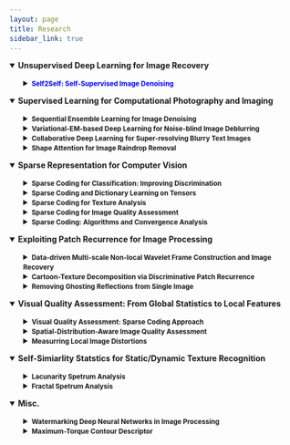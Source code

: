 ```yaml
---
layout: page
title: Research
sidebar_link: true
---
```

<!--
<p class="message">
  Carry on!
</p>
-->
<details open="">
<summary><strong>Unsupervised Deep Learning for Image Recovery</strong></summary>
<ul>

<details>
<summary><strong><small><font color="blue">Self2Self: Self-Supervised Image Denoising</font></small></strong></summary>
<!--1-1-->
<table>
<tbody>
<tr>
 <th>
  <img src="https://github.com/Dofboom/Dofboom.github.io/raw/master/images/r_im1.png" alt="" height="130" />
  <img src="https://github.com/Dofboom/Dofboom.github.io/raw/master/images/r_im2.png" alt="" height="130" />
  <ul>
  <small>
   <li type="disc"><strong><a href="https://github.com/csyhquan/csyhquan.github.io/raw/master/manuscript/20x-cvpr-Self2Self%20With%20Dropout%20Learning%20Self-Supervised%20Denoising%20From%20Single%20Image.pdf">Self2self with dropout: learning self-supervised denoising from single image</a></strong>, CVPR, 2020.</li>
  </small>
  </ul>
 </th>
</tr>

</tbody>
</table>
</details>
</ul>
</details>

<!--2-->
<details open="">
<summary><strong>Supervised Learning for Computational Photography and Imaging</strong></summary>
<ul>
<!--2-1-->
<details>
<summary><strong><small>Sequential Ensemble Learning for Image Denoising</small></strong></summary>

<table>
<tbody>
<tr>
 <th>
  <img src="https://github.com/Dofboom/Dofboom.github.io/raw/master/images/r_im3.png" alt="" height="130"/>
<ul>
<small>
<li type="disc"><strong><a href="https://github.com/csyhquan/csyhquan.github.io/raw/master/manuscript/20-tip-Image%20Denoising%20via%20Sequential%20Ensemble%20Learning.pdf">Image denoising via sequential ensemble learning</a></strong>, TIP, 2020.</li>
</small>
</ul>
 </th>
</tr>
</tbody>
</table>
</details>

<!--2-2-->
<details>
<summary><strong><small>Variational-EM-based Deep Learning for Noise-blind Image Deblurring</small></strong></summary>

<table>
<tbody>
<tr>
 <th>
  <img src="https://github.com/Dofboom/Dofboom.github.io/raw/master/images/r_im4.png" alt="" height="130" />
<ul>
<small>
<li type="disc"><strong><a href="https://github.com/csyhquan/csyhquan.github.io/raw/master/manuscript/20x-cvpr-Variational-EM-based%20Deep%20Learning%20for%20Noise-blind%20Image%20Deblurring.pdf">Variational-EM-based deep learning for noise-blind image deblurring</a></strong>, CVPR, 2020.</li>
</small>
</ul>
 </th>
</tr>
</tbody>
</table>
</details>

<!--2-3-->
<details>
<summary><strong><small>Collaborative Deep Learning for Super-resolving Blurry Text Images</small></strong></summary>

<table>
<tbody>
<tr>
 <th>
  <img src="https://github.com/Dofboom/Dofboom.github.io/raw/master/images/r_im5.png" alt="" height="130" />

  <img src="https://github.com/Dofboom/Dofboom.github.io/raw/master/images/r_im6.png" alt="" height="130"  />
<ul>
<small>
<li type="disc"><strong><a href="https://github.com/csyhquan/csyhquan.github.io/raw/master/manuscript/20x-tci-Collaborative%20Deep%20Learning%20for%20Super-Resolving%20Blurry%20Text%20Images.pdf">Collaborative deep learning for super-resolving blurry text images </a></strong>, TCI, 2020.</li>
</small>
</ul>
 </th>
</tr>
</tbody>
</table>
</details>

<!--2-4-->
<details>
<summary><strong><small>Shape Attention for Image Raindrop Removal </small></strong></summary>

<table>
<tbody>
<tr>
 <th>
  <img src="https://github.com/Dofboom/Dofboom.github.io/raw/master/images/r_im7.png" alt="" height="130" />
  <img src="https://github.com/Dofboom/Dofboom.github.io/raw/master/images/r_im8.png" alt="" height="130" />
  <img src="https://github.com/Dofboom/Dofboom.github.io/raw/master/images/im_2_4_3.png" alt="" height="130"/>
<ul>
<small>
<li type="disc"><strong><a href="https://github.com/csyhquan/csyhquan.github.io/raw/master/manuscript/19-iccv-Deep%20Learning%20for%20Seeing%20Through%20Window%20With%20Raindrops.pdf">Deep learning for seeing through window with raindrops </a></strong>, ICCV, 2019.</li>
</small>
</ul>
 </th>
</tr>
</tbody>
</table>

</details>

</ul>
</details>



<!---------------------------------3-------------------------------------------------->
<!---------------------------------3-------------------------------------------------->
<!---------------------------------3-------------------------------------------------->
<details open="">
<summary><strong>Sparse Representation for Computer Vision</strong></summary>
<ul>
<!--3-1-->
<details>
<summary><strong><small>Sparse Coding for Classification: Improving Discrimination</small></strong></summary>
<table>
<tbody>
<tr>
 <th>
  <img src="https://github.com/Dofboom/Dofboom.github.io/raw/master/images/im_3_1_1.png" alt="" height="130"/>
<ul>
<small>
<li type="disc"><strong><a href="https://github.com/csyhquan/csyhquan.github.io/raw/master/manuscript/19-spl-Supervised%20Sparse%20Coding%20With%20Decision%20Forest.pdf">Supervised sparse coding with decision forest</a></strong>, SPL, 2019.</li>
<li type="disc"><strong><a href="https://github.com/csyhquan/csyhquan.github.io/raw/master/manuscript/16-pr-Supervised%20dictionary%20learning%20with%20multiple%20classifier%20integration.pdf">Supervised dictionary learning with multiple classifier integration</a></strong>, PR, 2016.</li>
<li type="disc"><strong><a href="https://github.com/csyhquan/csyhquan.github.io/raw/master/manuscript/16-cvpr-Equiangular%20Kernel%20Dictionary%20Learning%20with%20Applications%20to%20Dynamic%20Texture%20Analysis.pdf">Equiangular kernel dictionary learning with applications to dynamic texture analysis</a></strong>, CVPR, 2016.</li>
<li type="disc"><strong><a href="https://github.com/csyhquan/csyhquan.github.io/raw/master/manuscript/16-cvpr-Sparse%20Coding%20for%20Classification%20via%20Discrimination%20Ensemble.pdf">Sparse coding for classification via discrimination ensemble</a></strong>, CVPR, 2016</li>
<li type="disc"><strong><a href="https://github.com/csyhquan/csyhquan.github.io/raw/master/manuscript/14-eccv-A%20Convergent%20Incoherent%20Dictionary%20Learning%20Algorithm%20for%20Sparse%20Coding.pdf">A convergent incoherent dictionary learning algorithm for sparse coding</a></strong>, ECCV, 2014.</li>
</small>
</ul>
 </th>
</tr>
</tbody>
</table>
</details>
<!--3-2-->
<details>
<summary><strong><small>Sparse Coding and Dictionary Learning on Tensors </small></strong></summary>
<table>
<tbody>
<tr>
 <th>
<ul>
<small>
<li type="disc"><strong><a href="https://github.com/csyhquan/csyhquan.github.io/raw/master/manuscript/20x-tmm-Factorized%20Tensor%20Dictionary%20Learning%20for%20Visual%20Tensor%20Data%20Completion.PDF">Factorized tensor dictionary learning for visual tensor data completion </a></strong>, TMM, 2020.</li>
<li type="disc"><strong><a href="https://github.com/csyhquan/csyhquan.github.io/raw/master/manuscript/19-tcyb-Exploiting%20Global%20Low-rank%20Structure%20and%20Local%20Sparsity%20Nature%20for%20Tensor%20Completion.pdf">Exploiting global low-rank structure and local sparsity nature for tensor completion </a></strong>, TCYB, 2019.</li>
<li type="disc"><strong><a href="https://github.com/csyhquan/csyhquan.github.io/raw/master/manuscript/15-iccv-Dynamic%20Texture%20Recognition%20via%20Orthogonal%20Tensor%20Dictionary%20Learning.pdf">Dynamic texture recognition via orthogonal tensor dictionary learning </a></strong>, ICCV, 2015.</li>
</small>
</ul>
 </th>
</tr>
</tbody>
</table>
</details>
<!--3-3-->
<details>
<summary><strong><small>Sparse Coding for Texture Analysis</small></strong></summary>
<table>
<tbody>
<tr>
 <th>
  <img src="https://github.com/Dofboom/Dofboom.github.io/raw/master/images/im_3_3_1.png" alt="" height="130"/>
<ul>
<small>
<li type="disc"><strong><a href="https://github.com/csyhquan/csyhquan.github.io/raw/master/manuscript/20-spl-Weakly-Supervised%20Sparse%20Coding%20with%20Geometric%20Prior%20for%20Interactive%20Texture%20Segmentation.pdf">Weakly-supervised sparse coding with geometric prior for interactive texture segmentation </a></strong>, SPL, 2020.</li>
<li type="disc"><strong><a href="https://github.com/csyhquan/csyhquan.github.io/raw/master/manuscript/16-cvpr-Equiangular%20Kernel%20Dictionary%20Learning%20with%20Applications%20to%20Dynamic%20Texture%20Analysis.pdf">Equiangular kernel dictionary learning with applications to dynamic texture analysis</a></strong>, CVPR, 2016.</li>
<li type="disc"><strong><a href="https://github.com/csyhquan/csyhquan.github.io/raw/master/manuscript/15-iccv-Dynamic%20Texture%20Recognition%20via%20Orthogonal%20Tensor%20Dictionary%20Learning.pdf">Dynamic texture recognition via orthogonal tensor dictionary learning </a></strong>, ICCV, 2015.</li>
</small>
</ul>
 </th>
</tr>
</tbody>
</table>
</details>
<!--3-4-->
<details>
<summary><strong><small>Sparse Coding for Image Quality Assessment </small></strong></summary>
<table>
<tbody>
<tr>
 <th>
<ul>
<small>
<li type="disc"><strong><a href="https://github.com/csyhquan/csyhquan.github.io/raw/master/manuscript/20x-tmm-Image%20Quality%20Assessment%20Using%20Kernel%20Sparse%20Coding.pdf">Image quality assessment using kernel sparse coding</a></strong>, TMM, 2020.</li>
<li type="disc"><strong><a href="https://github.com/csyhquan/csyhquan.github.io/raw/master/manuscript/20-nca-Full-reference%20image%20quality%20metric%20for%20blurry%20images%20and%20compressed%20images%20using%20hybrid%20dictionary%20learning.pdf">Full-reference image quality metric for blurry images and compressed images using hybrid dictionary learning </a></strong>, NCA, 2020.</li>
</small>
</ul>
 </th>
</tr>
</tbody>
</table>
</details>
<!--3-5-->
<details>
<summary><strong><small>Sparse Coding: Algorithms and Convergence Analysis </small></strong></summary>
<table>
<tbody>
<tr>
 <th>
<ul>
<small>
<li type="disc"><strong><a href="https://github.com/csyhquan/csyhquan.github.io/raw/master/manuscript/16-tpami-Dictionary%20learning%20for%20sparse%20coding_Algorithms%20and%20convergence%20analysis.pdf">Dictionary learning for sparse coding：algorithms and convergence analysis </a></strong>, TPAMI, 2016.</li>
<li type="disc"><strong><a href="https://github.com/csyhquan/csyhquan.github.io/raw/master/manuscript/14-cvpr-l0%20norm%20based%20dictionary%20learning%20by%20proximal%20methods%20with%20global%20convergence.pdf">L0 norm-based dictionary learning by proximal methods with global convergence</a></strong>, CVPR, 2014.</li>
</small>
</ul>
 </th>
</tr>
</tbody>
</table>
</details>


</ul>
</details>

<!---------------------------------4-------------------------------------------------->
<!---------------------------------4-------------------------------------------------->
<!---------------------------------4-------------------------------------------------->
<details open="">
<summary><strong>Exploiting Patch Recurrence for Image Processing</strong></summary>
<ul>
<!--4-1-->
<details>
<summary><strong><small>Data-driven Multi-scale Non-local Wavelet Frame Construction and Image Recovery </small></strong></summary>
<table>
<tbody>
<tr>
 <th>
  <img src="https://github.com/Dofboom/Dofboom.github.io/raw/master/images/im_4_1_1.png" alt="" height="130"/>
  <img src="https://github.com/Dofboom/Dofboom.github.io/raw/master/images/im_4_1_2.png" alt="" height="130"/>
<ul>
<small>
<li type="disc"><strong><a href="https://github.com/csyhquan/csyhquan.github.io/raw/master/manuscript/15-josc-Data-driven%20multi-scale%20non-local%20wavelet%20frame%20construction%20and%20image%20recovery.pdf">Data-driven multi-scale non-local wavelet frame construction and image recovery </a></strong>, JOSC, 2015.</li>
</small>
</ul>
 </th>
</tr>
</tbody>
</table>
</details>
<!--4-2-->
<details>
<summary><strong><small>Cartoon-Texture Decomposition via Discriminative Patch Recurrence </small></strong></summary>
<table>
<tbody>
<tr>
 <th>
  <img src="https://github.com/Dofboom/Dofboom.github.io/raw/master/images/im_4_2_1.png" alt="" height="130"/>
  <img src="https://github.com/Dofboom/Dofboom.github.io/raw/master/images/im_4_2_2.png" alt="" height="130"/>
<ul>
<small>
<li type="disc"><strong><a href="https://github.com/csyhquan/csyhquan.github.io/raw/master/manuscript/20x-siam-Cartoon-Texture%20Image%20Decomposition%20using%20Orientation%20Characteristics%20in%20Patch%20Recurrence.pdf">Cartoon-texture image decomposition using orientation characteristics in  patch recurrence</a></strong>, SIIMS, 2020.</li>
</small>
</ul>
 </th>
</tr>
</tbody>
</table>
</details>
<!--4-3-->
<details>
<summary><strong><small>Removing Ghosting Reflections from Single Image </small></strong></summary>
<table>
<tbody>
<tr>
 <th>
  <img src="https://github.com/Dofboom/Dofboom.github.io/raw/master/images/im_4_3_1.png" alt="" height="130"/>
<ul>
<small>
<li type="disc"><strong><a href="https://github.com/csyhquan/csyhquan.github.io/raw/master/manuscript/20-tci-Removing%20Reflection%20From%20a%20Single%20Image%20With%20Ghosting%20Effect.pdf">Removing reflection from a single image with ghosting effect</a></strong>, TCI, 2020.</li>
</small>
</ul>
 </th>
</tr>
</tbody>
</table>
</details>
</ul>
</details>

<!---------------------------------5-------------------------------------------------->
<!---------------------------------5-------------------------------------------------->
<!---------------------------------5-------------------------------------------------->
<details open="">
<summary><strong>Visual Quality Assessment: From Global Statistics to Local Features</strong></summary>
<ul>

<details>
<summary><strong><small>Visual Quality Assessment: Sparse Coding Approach</small></strong></summary>
<table>
<tbody>
<tr>
 <th>
 <img src="https://github.com/Dofboom/Dofboom.github.io/raw/master/images/im_5_1_1.png" alt="" height="130"/>
 <img src="https://github.com/Dofboom/Dofboom.github.io/raw/master/images/im_5_1_2.png" alt="" height="130"/>
 <img src="https://github.com/Dofboom/Dofboom.github.io/raw/master/images/im_5_1_3.png" alt="" height="130"/>
<ul>
<small>
<li type="disc"><strong><a href="https://github.com/csyhquan/csyhquan.github.io/raw/master/manuscript/20-nca-Full-reference%20image%20quality%20metric%20for%20blurry%20images%20and%20compressed%20images%20using%20hybrid%20dictionary%20learning.pdf">Full-reference image quality metric for blurry images and compressed images using hybrid dictionary learning </a></strong>, NCA, 2020.</li>
<li type="disc"><strong><a href="https://github.com/csyhquan/csyhquan.github.io/raw/master/manuscript/20x-tmm-Image%20Quality%20Assessment%20Using%20Kernel%20Sparse%20Coding.pdf">Image quality assessment using kernel sparse coding</a></strong>, TMM, 2020.</li>
</small>
</ul>
 </th>
</tr>
</tbody>
</table>
</details>

<details>
<summary><strong><small>Spatial-Distribution-Aware Image Quality Assessment </small></strong></summary>
<table>
<tbody>
<tr>
 <th>
 <img src="https://github.com/Dofboom/Dofboom.github.io/raw/master/images/im_5_2_1.png" alt="" height="130"/>
 <img src="https://github.com/Dofboom/Dofboom.github.io/raw/master/images/im_5_2_2.png" alt="" height="130"/>
  <br />
 <img src="https://github.com/Dofboom/Dofboom.github.io/raw/master/images/im_5_2_3.png" alt="" height="130"/>
 <img src="https://github.com/Dofboom/Dofboom.github.io/raw/master/images/im_5_2_4.png" alt="" height="130"/>
 
<ul>
<small>
<li type="disc"><strong><a href="https://github.com/csyhquan/csyhquan.github.io/raw/master/manuscript/15-tip-Fractal%20Analysis%20for%20Reduced%20Reference%20Image%20Quality%20Assessment.pdf">Fractal analysis for reduced reference image quality assessment </a></strong>, TIP, 2015.</li>
<li type="disc"><strong><a href="https://github.com/csyhquan/csyhquan.github.io/raw/master/manuscript/15-sp-Directional%20regularity%20for%20visual%20quality%20estimation.pdf">Directional regularity for visual quality estimation </a></strong>, SP, 2015.</li>
<li type="disc"><strong><a href="https://github.com/csyhquan/csyhquan.github.io/raw/master/manuscript/14-spic-Reduced%20Reference%20Image%20Quality%20Assessment%20Using%20Regularity%20of%20Phase%20Congruency.pdf">Reduced reference image quality assessment using regularity of phase congruency </a></strong>, SPIC, 2014.</li>
</small>
</ul>
 </th>
</tr>
</tbody>
</table>
</details>

<details>
<summary><strong><small>Measurring Local Image Distortions </small></strong></summary>
<table>
<tbody>
<tr>
 <th>
 <img src="https://github.com/Dofboom/Dofboom.github.io/raw/master/images/im_7_1_1.png" alt="" height="130" />
<ul>
<small>
<li type="disc"><strong><a href="https://github.com/csyhquan/csyhquan.github.io/raw/master/manuscript/17-iccv-Estimating%20Defocus%20Blur%20via%20Rank%20of%20Local%20Patches.pdf">Estimating defocus blur via rank of local patches </a></strong>, ICCV, 2017.</li>
</small>
</ul>
 </th>
</tr>
</tbody>
</table>
</details>
</ul>
</details>



<!---------------------------------6-------------------------------------------------->
<!---------------------------------6-------------------------------------------------->
<!---------------------------------6-------------------------------------------------->
<details open="">
<summary><strong>Self-Simiarlity Statstics for Static/Dynamic Texture Recognition</strong></summary>
<ul>
<details>
<summary><strong><small>Lacunarity Spetrum Analysis </small></strong></summary>
<table>
<tbody>
<tr>
 <th>
 <img src="https://github.com/Dofboom/Dofboom.github.io/raw/master/images/laun.png" alt="" height="130"/>
 <img src="https://github.com/Dofboom/Dofboom.github.io/raw/master/images/laun1.png" alt="" height="130"/>
<ul>
<small>
<li type="disc"><strong><a href="https://github.com/csyhquan/csyhquan.github.io/raw/master/manuscript/17-cviu-Spatiotemporal%20lacunarity%20spectrum%20for%20dynamic%20texture%20classification.pdf">Spatiotemporal lacunarity spectrum for dynamic texture classification</a></strong>, CVIU, 2017.</li>
<li type="disc"><strong><a href="https://github.com/csyhquan/csyhquan.github.io/raw/master/manuscript/15-icme-CHARACTERIZING%20DYNAMIC%20TEXTURES%20WITH%20SPACE-TIME%20LACUNARITY%20ANALYSIS.pdf">Characterizing dynamic textures with space-time lacunarity analysis </a></strong>, ICME, 2015.</li>
<li type="disc"><strong><a href="https://github.com/csyhquan/csyhquan.github.io/raw/master/manuscript/14-cvpr-Lacunarity%20Analysis%20on%20Image%20Patterns%20for%20Texture%20Classification.pdf">Lacunarity analysis on image patterns for texture classification </a></strong>, CVPR, 2014.</li>
</small>
</ul>
</th>
</tr>
</tbody>
</table>
</details>

<details>
<summary><strong><small>Fractal Spetrum Analysis </small></strong></summary>
<table>
<tbody>
<tr>
 <th>
 <img src="https://github.com/Dofboom/Dofboom.github.io/raw/master/images/im_6_1_1.png" alt="" height="130" />
<ul>
<small>
<li type="disc"><strong><a href="https://github.com/csyhquan/csyhquan.github.io/raw/master/manuscript/15-pr-Classifying%20dynamic%20textures%20via%20spatiotemporal%20fractal%20analysis.pdf">Classifying dynamic textures via spatiotemporal fractal analysis </a></strong>, PR, 2015.</li>
<li type="disc"><strong><a href="https://github.com/csyhquan/csyhquan.github.io/raw/master/manuscript/14-ivc-A%20distinct%20and%20compact%20texture%20descriptor.pdf">A distinct and compact texture descriptor </a></strong>, IVC, 2014.</li>
<li type="disc"><strong><a href="https://github.com/csyhquan/csyhquan.github.io/raw/master/manuscript/11-iccv-Dynamic%20Texture%20Classification%20Using%20Dynamic%20Fractal%20Analysis.pdf">Dynamic texture classification using dynamic fractal analysis </a></strong>, ICCV, 2011.</li>
</small>
</ul>
</th>
</tr>
</tbody>
</table>
</details>


</ul>
</details>

<!---------------------------------7-------------------------------------------------->
<!---------------------------------7-------------------------------------------------->
<!---------------------------------7-------------------------------------------------->

<details open="">
<summary><strong>Misc.</strong></summary>
<ul>

<details>
<summary><strong><small>Watermarking Deep Neural Networks in Image Processing </small></strong></summary>
<table>
<tbody>
<tr>
 <th>
 <img src="https://github.com/Dofboom/Dofboom.github.io/raw/master/images/im_6_2_1.png" alt="" height="130"/>
<ul>
<small>
<li type="disc"><strong><a href="https://github.com/csyhquan/csyhquan.github.io/raw/master/manuscript/20x-tnnls-Watermarking%20Deep%20Neural%20Networks%20in%20Image%20Processing.pdf">Watermarking deep neural networks in image processing </a></strong>, TNNLS, 2020.</li>
</small>
</ul>
</th>
</tr>
</tbody>
</table>
</details>

<details>
<summary><strong><small>Maximum-Torque Contour Descriptor </small></strong></summary>
<table>
<tbody>
<tr>
 <th>
 <img src="https://github.com/Dofboom/Dofboom.github.io/raw/master/images/im_7_2_1.png" alt="" height="130"/>
 <img src="https://github.com/Dofboom/Dofboom.github.io/raw/master/images/im_7_2_2.png" alt="" height="130"/>
<ul>
<small>
<li type="disc"><strong><a href="https://github.com/csyhquan/csyhquan.github.io/raw/master/manuscript/12-cvpr-Contour-Based%20Recognition.pdf">Contour-based recognition </a></strong>, CVPR, 2012.</li>
</small>
</ul>
</th>
</tr>
</tbody>
</table>
</details>



</ul>
</details>
















